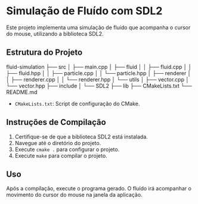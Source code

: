 # Simulação de Fluído com SDL2

Este projeto implementa uma simulação de fluído que acompanha o cursor do mouse, utilizando a biblioteca SDL2.

## Estrutura do Projeto

fluid-simulation
├── src
│   ├── main.cpp
│   ├── fluid
│   │   ├── fluid.cpp
│   │   ├── fluid.hpp
│   │   ├── particle.cpp
│   │   └── particle.hpp
│   ├── renderer
│   │   ├── renderer.cpp
│   │   └── renderer.hpp
│   └── utils
│       ├── vector.cpp
│       └── vector.hpp
├── include
│   └── SDL2
├── lib
├── CMakeLists.txt
└── README.md
- `CMakeLists.txt`: Script de configuração do CMake.

## Instruções de Compilação

1. Certifique-se de que a biblioteca SDL2 está instalada.
2. Navegue até o diretório do projeto.
3. Execute `cmake .` para configurar o projeto.
4. Execute `make` para compilar o projeto.

## Uso

Após a compilação, execute o programa gerado. O fluído irá acompanhar o movimento do cursor do mouse na janela da aplicação.